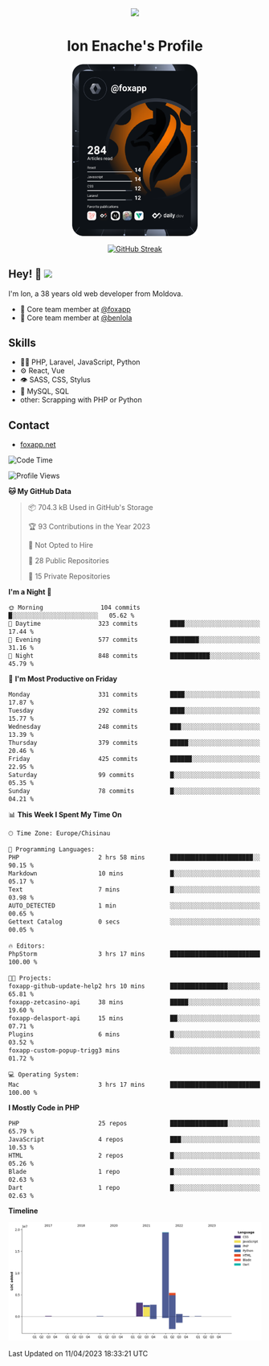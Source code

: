 <div id="header" align="center">
  <img src="https://media.giphy.com/media/M9gbBd9nbDrOTu1Mqx/giphy.gif" width="100"/>
	<h1>Ion Enache's Profile</h1>
</div>
<div align="center">
	<a href="https://app.daily.dev/foxapp"><img src="https://github.com/foxapp/foxapp/blob/master/devcard.svg" width="250" alt="Ion Enache's Dev Card"/></a>
</div>


<div align="center">
	
[![GitHub Streak](http://github-readme-streak-stats.herokuapp.com?user=foxapp&hide_border=true&date_format=M%20j%5B%2C%20Y%5D)](https://git.io/streak-stats)
	
</div>


## Hey! 👋 <img src="https://media.giphy.com/media/hvRJCLFzcasrR4ia7z/giphy.gif" width="30px"/>
I'm Ion, a 38 years old web developer from Moldova.


- 👥 Core team member at [@foxapp](https://github.com/foxapp)
- 👥 Core team member at [@benlola](https://github.com/benlola)

## Skills
- 👨‍💻 PHP, Laravel, JavaScript, Python
- ⚙️ React, Vue
- 👁️ SASS, CSS, Stylus
- 💽 MySQL, SQL
- other: Scrapping with PHP or Python

## Contact
- [foxapp.net](https://www.foxapp.net)

<!--START_SECTION:waka-->
![Code Time](http://img.shields.io/badge/Code%20Time-1%2C286%20hrs%2049%20mins-blue)

![Profile Views](http://img.shields.io/badge/Profile%20Views-0-blue)

**🐱 My GitHub Data** 

> 📦 704.3 kB Used in GitHub's Storage 
 > 
> 🏆 93 Contributions in the Year 2023
 > 
> 🚫 Not Opted to Hire
 > 
> 📜 28 Public Repositories 
 > 
> 🔑 15 Private Repositories 
 > 
**I'm a Night 🦉** 

```text
🌞 Morning                104 commits         █░░░░░░░░░░░░░░░░░░░░░░░░   05.62 % 
🌆 Daytime                323 commits         ████░░░░░░░░░░░░░░░░░░░░░   17.44 % 
🌃 Evening                577 commits         ████████░░░░░░░░░░░░░░░░░   31.16 % 
🌙 Night                  848 commits         ███████████░░░░░░░░░░░░░░   45.79 % 
```
📅 **I'm Most Productive on Friday** 

```text
Monday                   331 commits         ████░░░░░░░░░░░░░░░░░░░░░   17.87 % 
Tuesday                  292 commits         ████░░░░░░░░░░░░░░░░░░░░░   15.77 % 
Wednesday                248 commits         ███░░░░░░░░░░░░░░░░░░░░░░   13.39 % 
Thursday                 379 commits         █████░░░░░░░░░░░░░░░░░░░░   20.46 % 
Friday                   425 commits         ██████░░░░░░░░░░░░░░░░░░░   22.95 % 
Saturday                 99 commits          █░░░░░░░░░░░░░░░░░░░░░░░░   05.35 % 
Sunday                   78 commits          █░░░░░░░░░░░░░░░░░░░░░░░░   04.21 % 
```


📊 **This Week I Spent My Time On** 

```text
🕑︎ Time Zone: Europe/Chisinau

💬 Programming Languages: 
PHP                      2 hrs 58 mins       ███████████████████████░░   90.15 % 
Markdown                 10 mins             █░░░░░░░░░░░░░░░░░░░░░░░░   05.17 % 
Text                     7 mins              █░░░░░░░░░░░░░░░░░░░░░░░░   03.98 % 
AUTO_DETECTED            1 min               ░░░░░░░░░░░░░░░░░░░░░░░░░   00.65 % 
Gettext Catalog          0 secs              ░░░░░░░░░░░░░░░░░░░░░░░░░   00.05 % 

🔥 Editors: 
PhpStorm                 3 hrs 17 mins       █████████████████████████   100.00 % 

🐱‍💻 Projects: 
foxapp-github-update-help2 hrs 10 mins       ████████████████░░░░░░░░░   65.81 % 
foxapp-zetcasino-api     38 mins             █████░░░░░░░░░░░░░░░░░░░░   19.60 % 
foxapp-delasport-api     15 mins             ██░░░░░░░░░░░░░░░░░░░░░░░   07.71 % 
Plugins                  6 mins              █░░░░░░░░░░░░░░░░░░░░░░░░   03.52 % 
foxapp-custom-popup-trigg3 mins              ░░░░░░░░░░░░░░░░░░░░░░░░░   01.72 % 

💻 Operating System: 
Mac                      3 hrs 17 mins       █████████████████████████   100.00 % 
```

**I Mostly Code in PHP** 

```text
PHP                      25 repos            ████████████████░░░░░░░░░   65.79 % 
JavaScript               4 repos             ███░░░░░░░░░░░░░░░░░░░░░░   10.53 % 
HTML                     2 repos             █░░░░░░░░░░░░░░░░░░░░░░░░   05.26 % 
Blade                    1 repo              █░░░░░░░░░░░░░░░░░░░░░░░░   02.63 % 
Dart                     1 repo              █░░░░░░░░░░░░░░░░░░░░░░░░   02.63 % 
```



**Timeline**

![Lines of Code chart](https://raw.githubusercontent.com/foxapp/foxapp/master/assets/bar_graph.png)


 Last Updated on 11/04/2023 18:33:21 UTC
<!--END_SECTION:waka-->

